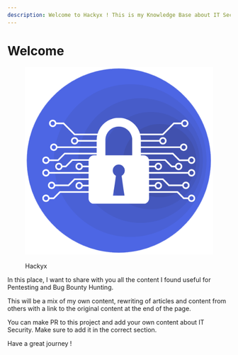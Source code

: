 ```yaml
---
description: Welcome to Hackyx ! This is my Knowledge Base about IT Security.
---
```


# Welcome

<figure><img src=".gitbook/assets/main.png" alt=""><figcaption><p>Hackyx</p></figcaption></figure>

In this place, I want to share with you all the content I found useful for Pentesting and Bug Bounty Hunting.

This will be a mix of my own content, rewriting of articles and content from others with a link to the original content at the end of the page.

You can make PR to this project and add your own content about IT Security. Make sure to add it in the correct section.

Have a great journey !
